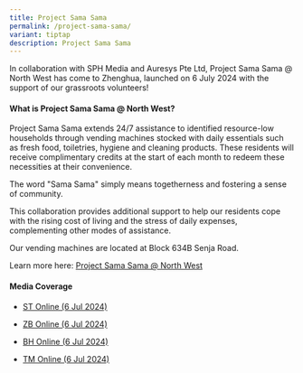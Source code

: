 ```yaml
---
title: Project Sama Sama
permalink: /project-sama-sama/
variant: tiptap
description: Project Sama Sama
---
```

<p>In collaboration with SPH Media and Auresys Pte Ltd, Project Sama Sama
@ North West has come to Zhenghua, launched on 6 July 2024 with the support
of our grassroots volunteers!</p>
<p></p>
<h4>What is <strong>Project Sama Sama @ North West</strong>? </h4>
<p>Project Sama Sama extends 24/7 assistance to identified resource-low households
through vending machines stocked with daily essentials such as fresh food,
toiletries, hygiene and cleaning products. These residents will receive
complimentary credits at the start of each month to redeem these necessities
at their convenience.</p>
<p>The word "Sama Sama" simply means togetherness and fostering a sense of
community.</p>
<p>This collaboration provides additional support to help our residents cope
with the rising cost of living and the stress of daily expenses, complementing
other modes of assistance.</p>
<p>Our vending machines are located at Block 634B Senja Road.</p>
<p>Learn more here: <a href="https://northwest.cdc.gov.sg/programmes/caring/project-sama/" rel="noopener noreferrer nofollow" target="_blank">Project Sama Sama @ North West</a>
</p>
<h4>Media Coverage</h4>
<ul data-tight="true" class="tight">
<li>
<p><a href="https://www.straitstimes.com/singapore/new-programme-to-help-zhenghua-estate-households-cope-with-rising-cost-of-living" rel="noopener noreferrer nofollow" target="_blank">ST Online (6 Jul 2024)</a>
</p>
</li>
<li>
<p><a href="https://www.zaobao.com.sg/realtime/singapore/story20240706-4071963" rel="noopener noreferrer nofollow" target="_blank">ZB Online (6 Jul 2024)</a>
</p>
</li>
<li>
<p><a href="https://www.beritaharian.sg/singapura/program-baru-bantu-penduduk-zhenghua-tangani-kos-sara-hidup" rel="noopener noreferrer nofollow" target="_blank">BH Online (6 Jul 2024)</a>
</p>
</li>
<li>
<p><a href="https://www.tamilmurasu.com.sg/singapore/story20240706-4073164" rel="noopener noreferrer nofollow" target="_blank">TM Online (6 Jul 2024)</a>
</p>
</li>
</ul>
<p></p>